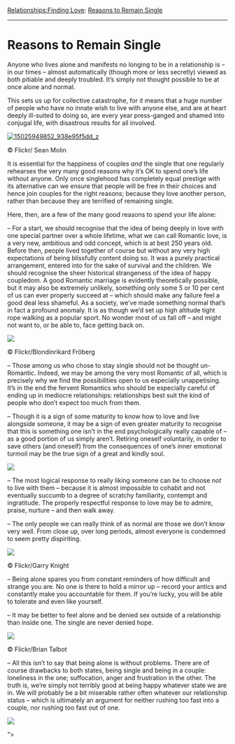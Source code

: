 [Relationships:](https://www.theschooloflife.com/thebookoflife/category/relationships/)[Finding Love](https://www.theschooloflife.com/thebookoflife/category/relationships/finding-love/): [Reasons to Remain Single](https://www.theschooloflife.com/thebookoflife/reasons-to-remain-single/)

* * *

# Reasons to Remain Single

Anyone who lives alone and manifests no longing to be in a relationship is – in our times – almost automatically (though more or less secretly) viewed as both pitiable and deeply troubled. It’s simply not thought possible to be at once alone and normal.

This sets us up for collective catastrophe, for it means that a huge number of people who have no innate wish to live with anyone else, and are at heart deeply ill-suited to doing so, are every year press-ganged and shamed into conjugal life, with disastrous results for all involved.

[![15025949852_938e95f5dd_z](https://www.theschooloflife.com/thebookoflife/wp-content/uploads/2015/12/15025949852_938e95f5dd_z.jpg)](http://www.thebookoflife.org/wp-content/uploads/2015/12/15025949852_938e95f5dd_z.jpg)

© Flickr/ Sean Molin

It is essential for the happiness of couples _and_ the single that one regularly rehearses the very many good reasons why it’s OK to spend one’s life without anyone. Only once singlehood has completely equal prestige with its alternative can we ensure that people will be free in their choices and hence join couples for the right reasons; because they love another person, rather than because they are terrified of remaining single.

Here, then, are a few of the many good reasons to spend your life alone:

– For a start, we should recognise that the idea of being deeply in love with one special partner over a whole lifetime, what we can call Romantic love, is a very new, ambitious and odd concept, which is at best 250 years old. Before then, people lived together of course but without any very high expectations of being blissfully content doing so. It was a purely practical arrangement, entered into for the sake of survival and the children. We should recognise the sheer historical strangeness of the idea of happy coupledom. A good Romantic marriage is evidently theoretically possible, but it may also be extremely unlikely, something only some 5 or 10 per cent of us can ever properly succeed at – which should make any failure feel a good deal less shameful. As a society, we’ve made something normal that’s in fact a profound anomaly. It is as though we’d set up high altitude tight rope walking as a popular sport. No wonder most of us fall off – and might not want to, or be able to, face getting back on.

 ![](https://www.theschooloflife.com/thebookoflife/wp-content/uploads/2015/12/14436882797_8951d869a3_z.jpg)

© Flickr/Blondinrikard Fröberg

– Those among us who chose to stay single should not be thought un-Romantic. Indeed, we may be among the very most Romantic of all, which is precisely why we find the possibilities open to us especially unappetising. It’s in the end the fervent Romantics who should be especially careful of ending up in mediocre relationships: relationships best suit the kind of people who don’t expect too much from them.

– Though it is a sign of some maturity to know how to love and live alongside someone, it may be a sign of even greater maturity to recognise that this is something one isn’t in the end psychologically really capable of – as a good portion of us simply aren’t. Retiring oneself voluntarily, in order to save others (and oneself) from the consequences of one’s inner emotional turmoil may be the true sign of a great and kindly soul.

![](https://www.theschooloflife.com/thebookoflife/wp-content/uploads/2015/12/13756419843_558fa478b5_z.jpg)

– The most logical response to really liking someone can be to choose _not_ to live with them – because it is almost impossible to cohabit and not eventually succumb to a degree of scratchy familiarity, contempt and ingratitude. The properly respectful response to love may be to admire, praise, nurture – and then walk away.

– The only people we can really think of as normal are those we don’t know very well. From close up, over long periods, almost everyone is condemned to seem pretty dispiriting.

 ![](https://www.theschooloflife.com/thebookoflife/wp-content/uploads/2015/12/16666635654_a91e813878_z.jpg)

© Flickr/Garry Knight

– Being alone spares you from constant reminders of how difficult and strange you are. No one is there to hold a mirror up – record your antics and constantly make you accountable for them. If you’re lucky, you will be able to tolerate and even like yourself.

– It may be better to feel alone and be denied sex outside of a relationship than inside one. The single are never denied hope.

 ![](https://www.theschooloflife.com/thebookoflife/wp-content/uploads/2015/12/163450213_18478d3aa6_z.jpg)

© Flickr/Brian Talbot

– All this isn’t to say that being alone is without problems. There are of course drawbacks to both states, being single and being in a couple: loneliness in the one; suffocation, anger and frustration in the other. The truth is, we’re simply not terribly good at being happy whatever state we are in. We will probably be a bit miserable rather often whatever our relationship status – which is ultimately an argument for neither rushing too fast into a couple, nor rushing too fast out of one.

[![](https://img.youtube.com/vi/350qUmbcAZU/0.jpg)](https://www.youtube.com/embed/350qUmbcAZU '')

“\>
